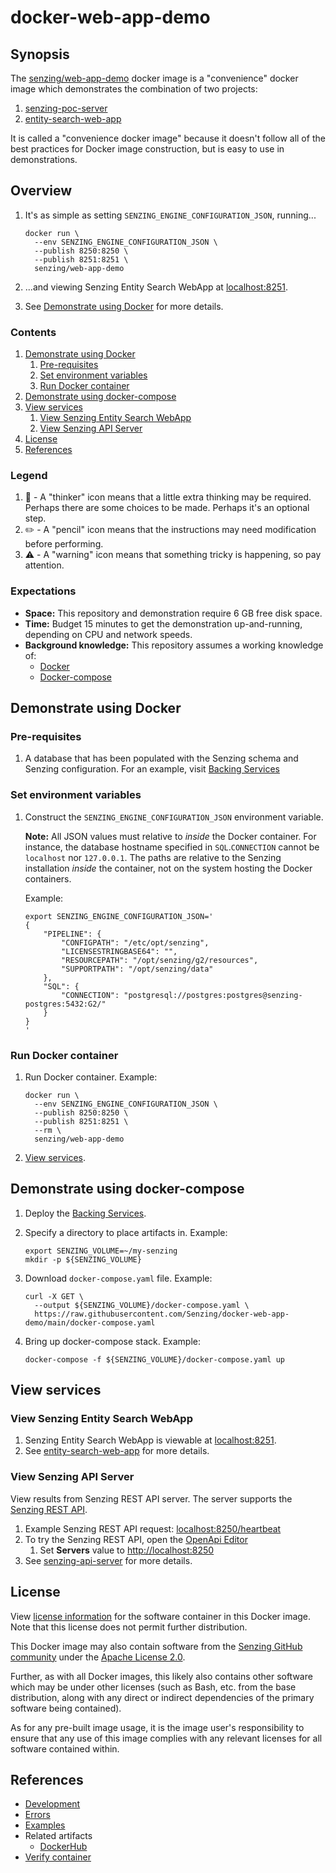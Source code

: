 # docker-web-app-demo

## Synopsis

The [senzing/web-app-demo](https://hub.docker.com/r/senzing/web-app-demo)
docker image is a "convenience" docker image
which demonstrates the combination of two projects:

1. [senzing-poc-server](https://github.com/Senzing/senzing-poc-server)
1. [entity-search-web-app](https://github.com/Senzing/entity-search-web-app)

It is called a "convenience docker image" because it doesn't follow all of the best practices
for Docker image construction, but is easy to use in demonstrations.

## Overview

1. It's as simple as setting `SENZING_ENGINE_CONFIGURATION_JSON`, running...

    ```console
    docker run \
      --env SENZING_ENGINE_CONFIGURATION_JSON \
      --publish 8250:8250 \
      --publish 8251:8251 \
      senzing/web-app-demo
    ```

1. ...and viewing Senzing Entity Search WebApp at
   [localhost:8251](http://localhost:8251).

1. See
   [Demonstrate using Docker](#demonstrate-using-docker)
   for more details.

### Contents

1. [Demonstrate using Docker](#demonstrate-using-docker)
    1. [Pre-requisites](#pre-requisites)
    1. [Set environment variables](#set-environment-variables)
    1. [Run Docker container](#run-docker-container)
1. [Demonstrate using docker-compose](#demonstrate-using-docker-compose)
1. [View services](#view-services)
    1. [View Senzing Entity Search WebApp](#view-senzing-entity-search-webapp)
    1. [View Senzing API Server](#view-senzing-api-server)
1. [License](#license)
1. [References](#references)

### Legend

1. :thinking: - A "thinker" icon means that a little extra thinking may be required.
   Perhaps there are some choices to be made.
   Perhaps it's an optional step.
1. :pencil2: - A "pencil" icon means that the instructions may need modification before performing.
1. :warning: - A "warning" icon means that something tricky is happening, so pay attention.

### Expectations

- **Space:** This repository and demonstration require 6 GB free disk space.
- **Time:** Budget 15 minutes to get the demonstration up-and-running, depending on CPU and network speeds.
- **Background knowledge:** This repository assumes a working knowledge of:
  - [Docker](https://github.com/Senzing/knowledge-base/blob/main/WHATIS/docker.md)
  - [Docker-compose](https://github.com/Senzing/knowledge-base/blob/main/WHATIS/docker-compose.md)

## Demonstrate using Docker

### Pre-requisites

1. A database that has been populated with the Senzing schema and Senzing configuration.
   For an example, visit
   [Backing Services](https://github.com/Senzing/knowledge-base/blob/main/HOWTO/deploy-rabbitmq-postgresql-backing-services.md#using-docker-compose)

### Set environment variables

1. Construct the `SENZING_ENGINE_CONFIGURATION_JSON` environment variable.

   **Note:** All JSON values must relative to *inside* the Docker container.
   For instance, the database hostname specified in `SQL`.`CONNECTION`
   cannot be `localhost` nor `127.0.0.1`.
   The paths are relative to the Senzing installation *inside* the container,
   not on the system hosting the Docker containers.

   Example:

    ```console
    export SENZING_ENGINE_CONFIGURATION_JSON='
    {
        "PIPELINE": {
            "CONFIGPATH": "/etc/opt/senzing",
            "LICENSESTRINGBASE64": "",
            "RESOURCEPATH": "/opt/senzing/g2/resources",
            "SUPPORTPATH": "/opt/senzing/data"
        },
        "SQL": {
            "CONNECTION": "postgresql://postgres:postgres@senzing-postgres:5432:G2/"
        }
    }
    '
    ```

### Run Docker container

1. Run Docker container.
   Example:

    ```console
    docker run \
      --env SENZING_ENGINE_CONFIGURATION_JSON \
      --publish 8250:8250 \
      --publish 8251:8251 \
      --rm \
      senzing/web-app-demo
    ```

1. [View services](#view-services).

## Demonstrate using docker-compose

1. Deploy the
   [Backing Services](https://github.com/Senzing/knowledge-base/blob/main/HOWTO/deploy-rabbitmq-postgresql-backing-services.md#using-docker-compose).

1. Specify a directory to place artifacts in.
   Example:

    ```console
    export SENZING_VOLUME=~/my-senzing
    mkdir -p ${SENZING_VOLUME}

    ```

1. Download `docker-compose.yaml` file.
   Example:

    ```console
    curl -X GET \
      --output ${SENZING_VOLUME}/docker-compose.yaml \
      https://raw.githubusercontent.com/Senzing/docker-web-app-demo/main/docker-compose.yaml

    ```

1. Bring up docker-compose stack.
   Example:

    ```console
    docker-compose -f ${SENZING_VOLUME}/docker-compose.yaml up

    ```

## View services

### View Senzing Entity Search WebApp

1. Senzing Entity Search WebApp is viewable at
   [localhost:8251](http://localhost:8251).
1. See
   [entity-search-web-app](https://github.com/Senzing/entity-search-web-app)
   for more details.

### View Senzing API Server

View results from Senzing REST API server.
The server supports the
[Senzing REST API](https://github.com/Senzing/senzing-rest-api-specification).

1. Example Senzing REST API request:
   [localhost:8250/heartbeat](http://localhost:8250/heartbeat)
1. To try the Senzing REST API, open the
   [OpenApi Editor](https://petstore.swagger.io/?url=https://raw.githubusercontent.com/Senzing/senzing-rest-api-specification/main/senzing-rest-api.yaml)
    1. Set **Servers** value to [http://localhost:8250](http://localhost:8250)
1. See
   [senzing-api-server](https://github.com/Senzing/senzing-api-server)
   for more details.

## License

View
[license information](https://senzing.com/end-user-license-agreement/)
for the software container in this Docker image.
Note that this license does not permit further distribution.

This Docker image may also contain software from the
[Senzing GitHub community](https://github.com/Senzing/)
under the
[Apache License 2.0](https://www.apache.org/licenses/LICENSE-2.0).

Further, as with all Docker images,
this likely also contains other software which may be under other licenses
(such as Bash, etc. from the base distribution,
along with any direct or indirect dependencies of the primary software being contained).

As for any pre-built image usage,
it is the image user's responsibility to ensure that any use of this image complies
with any relevant licenses for all software contained within.

## References

- [Development](docs/development.md)
- [Errors](docs/errors.md)
- [Examples](docs/examples.md)
- Related artifacts
  - [DockerHub](https://hub.docker.com/r/senzing/web-app-demo)
- [Verify container](https://github.com/Senzing/knowledge-base/blob/main/HOWTO/verify-container.md)
